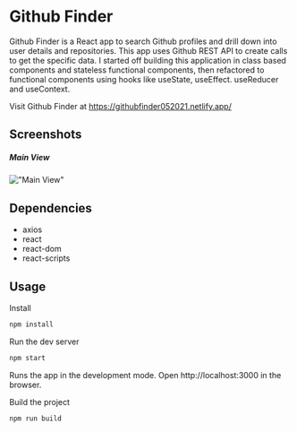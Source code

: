 # Github Finder

Github Finder is a React app to search Github profiles and drill down into user details and repositories. This app uses Github REST API to create calls to get the specific data. I started off building this application in class based components and stateless functional components, then refactored to functional components using hooks like useState, useEffect. useReducer and useContext.

Visit Github Finder at https://githubfinder052021.netlify.app/

## Screenshots

##### Main View

!["Main View"]()

## Dependencies

- axios
- react
- react-dom
- react-scripts

## Usage

Install

```sh
npm install
```

Run the dev server

```sh
npm start
```

Runs the app in the development mode.
Open http://localhost:3000 in the browser.

Build the project

```sh
npm run build
```
